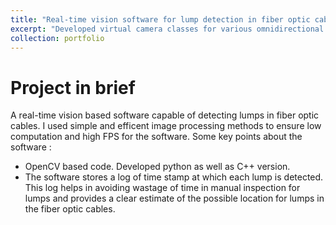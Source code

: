 ```yaml
---
title: "Real-time vision software for lump detection in fiber optic cables"
excerpt: "Developed virtual camera classes for various omnidirectional camera models<br/><img src='/images/lump-detection.gif'>"
collection: portfolio
---
```


Project in brief
================

A real-time vision based software capable of detecting lumps in fiber optic cables. I used simple and efficent image processing methods to ensure 
low computation and high FPS for the software. Some key points about the software :
* OpenCV based code. Developed python as well as C++ version.
* The software stores a log of time stamp at which each lump is detected. This log helps in avoiding wastage of time in manual inspection for lumps and provides a 
clear estimate of the possible location for lumps in the fiber optic cables.
